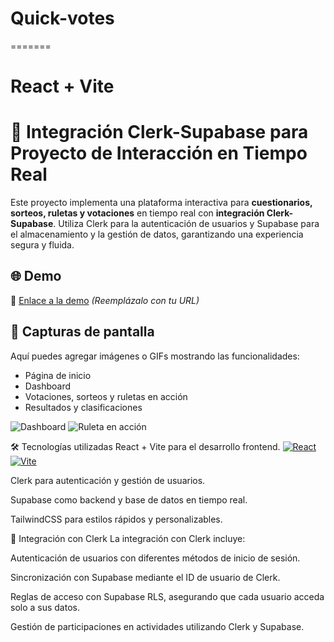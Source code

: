 # Quick-votes
=======
# React + Vite

# 🚀 Integración Clerk-Supabase para Proyecto de Interacción en Tiempo Real

Este proyecto implementa una plataforma interactiva para **cuestionarios, sorteos, ruletas y votaciones** en tiempo real con **integración Clerk-Supabase**. Utiliza Clerk para la autenticación de usuarios y Supabase para el almacenamiento y la gestión de datos, garantizando una experiencia segura y fluida.

## 🌐 Demo
🔗 [Enlace a la demo](#) _(Reemplázalo con tu URL)_

## 📸 Capturas de pantalla
Aquí puedes agregar imágenes o GIFs mostrando las funcionalidades:
- Página de inicio
- Dashboard
- Votaciones, sorteos y ruletas en acción
- Resultados y clasificaciones

![Dashboard](https://via.placeholder.com/600x300)
![Ruleta en acción](https://via.placeholder.com/600x300)


🛠️ Tecnologías utilizadas
React + Vite para el desarrollo frontend.
[![React](https://upload.wikimedia.org/wikipedia/commons/a/a7/React-icon.svg)](https://react.dev/)
[![Vite](https://upload.wikimedia.org/wikipedia/commons/f/f1/Vitejs-logo.svg)](https://vitejs.dev/)



Clerk para autenticación y gestión de usuarios.

Supabase como backend y base de datos en tiempo real.

TailwindCSS para estilos rápidos y personalizables.

🔗 Integración con Clerk
La integración con Clerk incluye:

Autenticación de usuarios con diferentes métodos de inicio de sesión.

Sincronización con Supabase mediante el ID de usuario de Clerk.

Reglas de acceso con Supabase RLS, asegurando que cada usuario acceda solo a sus datos.

Gestión de participaciones en actividades utilizando Clerk y Supabase.
